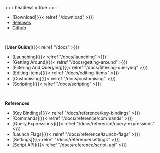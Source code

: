 +++
headless = true
+++
- [Download]({{< relref "/download" >}})
- [Releases](https://github.com/lmika/audax/releases)
- [Github](https://github.com/lmika/audax)
<br>

[**User Guide**]({{< relref "/docs" >}})
- [Launching]({{< relref "/docs/launching" >}})
- [Getting Around]({{< relref "/docs/getting-around" >}})
- [Filtering And Querying]({{< relref "/docs/filtering-querying" >}})
- [Editing Items]({{< relref "/docs/editing-items" >}})
- [Customising]({{< relref "/docs/customising" >}})
- [Scripting]({{< relref "/docs/scripting" >}})
<br>

**References**
- [Key Bindings]({{< relref "/docs/reference/key-bindings" >}})
- [Commands]({{< relref "/docs/reference/commands" >}})
- [Query Expressions]({{< relref "/docs/reference/query-expressions" >}})
- [Launch Flags]({{< relref "/docs/reference/launch-flags" >}})
- [Settings]({{< relref "/docs/reference/settings" >}})
- [Script API]({{< relref "/docs/reference/script-api" >}})
<br>